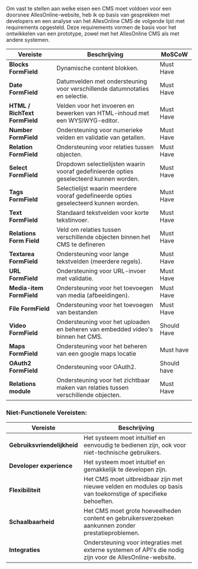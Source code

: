 Om vast te stellen aan welke eisen een CMS moet voldoen voor een doorsnee AllesOnline-website, heb ik op basis van gesprekken met developers en een analyse van het AllesOnline CMS de volgende lijst met requirements opgesteld. Deze requirements vormen de basis voor het ontwikkelen van een prototype, zowel met het AllesOnline CMS als met andere systemen.

| **Vereiste**                  | **Beschrijving**                                                                        | **MoSCoW**  |
| ----------------------------- | --------------------------------------------------------------------------------------- | ----------- |
| **Blocks FormField**          | Dynamische content blokken.                                                             | Must Have   |
| **Date FormField**            | Datumvelden met ondersteuning voor verschillende datumnotaties en selectie.             | Must Have   |
| **HTML / RichText FormField** | Velden voor het invoeren en bewerken van HTML-inhoud met een WYSIWYG-editor.            | Must Have   |
| **Number FormField**          | Ondersteuning voor numerieke velden en validatie van getallen.                          | Must Have   |
| **Relation FormField**        | Ondersteuning voor relaties tussen objecten.                                            | Must Have   |
| **Select FormField**          | Dropdown selectielijsten waarin vooraf gedefinieerde opties geselecteerd kunnen worden. | Must Have   |
| **Tags FormField**            | Selectielijst waarin meerdere vooraf gedefineerde opties geselecteerd kunnen worden.    | Must Have   |
| **Text FormField**            | Standaard tekstvelden voor korte tekstinvoer.                                           | Must Have   |
| **Relations Form Field**      | Veld om relaties tussen verschillende objecten binnen het CMS te defineren              | Must Have   |
| **Textarea FormField**        | Ondersteuning voor lange tekstvelden (meerdere regels).                                 | Must Have   |
| **URL FormField**             | Ondersteuning voor URL-invoer met validatie.                                            | Must Have   |
| **Media-item FormField**      | Ondersteuning voor het toevoegen van media (afbeeldingen).                              | Must Have   |
| **File FormField**            | Ondersteuning voor het toevoegen van bestanden                                          | Must Have   |
| **Video FormField**           | Ondersteuning voor het uploaden en beheren van embedded video's binnen het CMS.         | Should Have |
| **Maps FormField**            | Ondersteuning voor het beheren van een google maps locatie                              | Must have   |
| **OAuth2 FormField**          | Ondersteuning voor OAuth2.                                                              | Should have |
| **Relations module**          | Ondersteuning voor het zichtbaar maken van relaties tussen verschillende objecten.      | Must Have   |

### Niet-Functionele Vereisten:

| **Vereiste**                | **Beschrijving**                                                                                              |
| --------------------------- | ------------------------------------------------------------------------------------------------------------- |
| **Gebruiksvriendelijkheid** | Het systeem moet intuïtief en eenvoudig te bedienen zijn, ook voor niet-technische gebruikers.                |
| **Developer experience**    | Het systeem moet intuitief en gemakkelijk te developen zijn.                                                  |
| **Flexibiliteit**           | Het CMS moet uitbreidbaar zijn met nieuwe velden en modules op basis van toekomstige of specifieke behoeften. |
| **Schaalbaarheid**          | Het CMS moet grote hoeveelheden content en gebruikersverzoeken aankunnen zonder prestatieproblemen.           |
| **Integraties**             | Ondersteuning voor integraties met externe systemen of API's die nodig zijn voor de AllesOnline-website.      |
